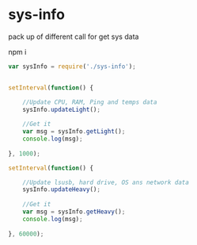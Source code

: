 # sys-info

pack up of different call for get sys data

npm i

```js
var sysInfo = require('./sys-info');


setInterval(function() { 

	//Update CPU, RAM, Ping and temps data
	sysInfo.updateLight();
	
	//Get it
	var msg = sysInfo.getLight();
	console.log(msg);
	
}, 1000);

setInterval(function() { 

	//Update lsusb, hard drive, OS ans network data
	sysInfo.updateHeavy();
	
	//Get it
	var msg = sysInfo.getHeavy();
	console.log(msg);
	
}, 60000);
```